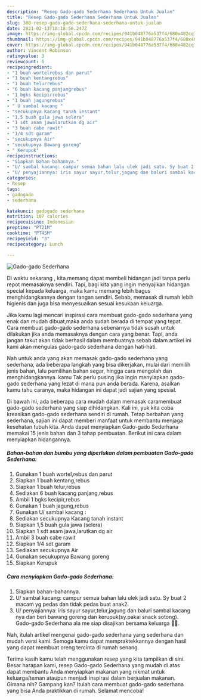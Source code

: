 ```yaml
---
description: "Resep Gado-gado Sederhana Sederhana Untuk Jualan"
title: "Resep Gado-gado Sederhana Sederhana Untuk Jualan"
slug: 380-resep-gado-gado-sederhana-sederhana-untuk-jualan
date: 2021-02-13T18:18:56.247Z
image: https://img-global.cpcdn.com/recipes/941b048776a537f4/680x482cq70/gado-gado-sederhana-foto-resep-utama.jpg
thumbnail: https://img-global.cpcdn.com/recipes/941b048776a537f4/680x482cq70/gado-gado-sederhana-foto-resep-utama.jpg
cover: https://img-global.cpcdn.com/recipes/941b048776a537f4/680x482cq70/gado-gado-sederhana-foto-resep-utama.jpg
author: Vincent Robinson
ratingvalue: 3
reviewcount: 6
recipeingredient:
- "1 buah wortelrebus dan parut"
- "1 buah kentangrebus"
- "1 buah telurrebus"
- "6 buah kacang panjangrebus"
- "1 bgks kecipirrebus"
- "1 buah jagungrebus"
- " U sambal kacang "
- "secukupnya Kacang tanah instant"
- "1,5 buah gula jawa selera"
- "1 sdt asam jawalarutkan dg air"
- "3 buah cabe rawit"
- "1/4 sdt garam"
- "secukupnya Air"
- "secukupnya Bawang goreng"
- " Kerupuk"
recipeinstructions:
- "Siapkan bahan-bahannya."
- "U/ sambal kacang: campur semua bahan lalu ulek jadi satu. Sy buat 2 macam yg pedas dan tidak pedas buat anak2."
- "U/ penyajiannya: iris sayur sayur,telur,jagung dan baluri sambal kacang nya dan beri bawang goreng dan kerupuk(sy.pakai snack sotong). Gado-gado Sederhana ala me siap disajikan bersama keluarga 🙏🥰."
categories:
- Resep
tags:
- gadogado
- sederhana

katakunci: gadogado sederhana 
nutrition: 107 calories
recipecuisine: Indonesian
preptime: "PT21M"
cooktime: "PT45M"
recipeyield: "3"
recipecategory: Lunch

---
```



![Gado-gado Sederhana](https://img-global.cpcdn.com/recipes/941b048776a537f4/680x482cq70/gado-gado-sederhana-foto-resep-utama.jpg)

Di waktu  sekarang , kita memang dapat membeli hidangan jadi tanpa perlu repot memasaknya sendiri. Tapi, bagi kita yang ingin menyajikan hidangan special kepada keluarga, maka kamu memang lebih bagus menghidangkannya dengan tangan sendiri. Sebab, memasak di rumah lebih higienis dan juga bisa menyesuaikan sesuai kesukaan keluarga.

Jika kamu lagi mencari inspirasi cara membuat gado-gado sederhana yang enak dan mudah dibuat,maka anda sudah berada di tempat yang tepat. Cara membuat gado-gado sederhana  sebenarnya tidak susah untuk dilakukan jika anda memasaknya dengan cara yang benar. Tapi, anda jangan takut akan tidak berhasil dalam membuatnya 
sebab dalam artikel ini kami akan mengulas gado-gado sederhana dengan hati-hati.  



Nah untuk anda yang akan memasak gado-gado sederhana yang sederhana, ada beberapa langkah yang bisa dikerjakan, mulai dari memilih jenis bahan, lalu pemilihan bahan segar, hingga cara mengolah dan menghidangkannya. kamu Tak perlu pusing jika ingin menyiapkan gado-gado sederhana yang lezat di mana pun anda berada. Karena, asalkan kamu  tahu caranya, maka hidangan ini dapat jadi sajian yang spesial.

Di bawah ini, ada beberapa cara mudah dalam memasak caramembuat gado-gado sederhana yang siap dihidangkan. Kali ini, yuk kita coba kreasikan gado-gado sederhana sendiri di rumah. Tetap berbahan yang sederhana, sajian ini dapat memberi manfaat untuk membantu menjaga kesehatan tubuh kita. Anda dapat menyiapkan Gado-gado Sederhana memakai 15 jenis bahan dan 3 tahap pembuatan. Berikut ini cara dalam menyiapkan hidangannya.

<!--inarticleads1-->

##### Bahan-bahan dan bumbu yang diperlukan dalam pembuatan Gado-gado Sederhana:

1. Gunakan 1 buah wortel,rebus dan parut
1. Siapkan 1 buah kentang,rebus
1. Siapkan 1 buah telur,rebus
1. Sediakan 6 buah kacang panjang,rebus
1. Ambil 1 bgks kecipir,rebus
1. Gunakan 1 buah jagung,rebus
1. Gunakan  U/ sambal kacang :
1. Sediakan secukupnya Kacang tanah instant
1. Siapkan 1,5 buah gula jawa (selera)
1. Siapkan 1 sdt asam jawa,larutkan dg air
1. Ambil 3 buah cabe rawit
1. Siapkan 1/4 sdt garam
1. Sediakan secukupnya Air
1. Gunakan secukupnya Bawang goreng
1. Siapkan  Kerupuk




<!--inarticleads2-->

##### Cara menyiapkan Gado-gado Sederhana:

1. Siapkan bahan-bahannya.
1. U/ sambal kacang: campur semua bahan lalu ulek jadi satu. Sy buat 2 macam yg pedas dan tidak pedas buat anak2.
1. U/ penyajiannya: iris sayur sayur,telur,jagung dan baluri sambal kacang nya dan beri bawang goreng dan kerupuk(sy.pakai snack sotong). Gado-gado Sederhana ala me siap disajikan bersama keluarga 🙏🥰.




Nah, itulah artikel mengenai  gado-gado sederhana  yang sederhana dan mudah versi kami. Semoga kamu dapat mempraktekkannya dengan hasil yang dapat membuat oreng tercinta di rumah senang. 

Terima kasih kamu telah menggunakan resep yang kita tampilkan di sini. Besar harapan kami, resep  Gado-gado Sederhana yang mudah di atas dapat membantu Anda menyiapkan makanan yang nikmat untuk keluarga/teman ataupun menjadi inspirasi dalam berjualan makanan. Gimana nih? Gampang kan? Itulah cara membuat gado-gado sederhana yang bisa Anda praktikkan di rumah. Selamat mencoba!

